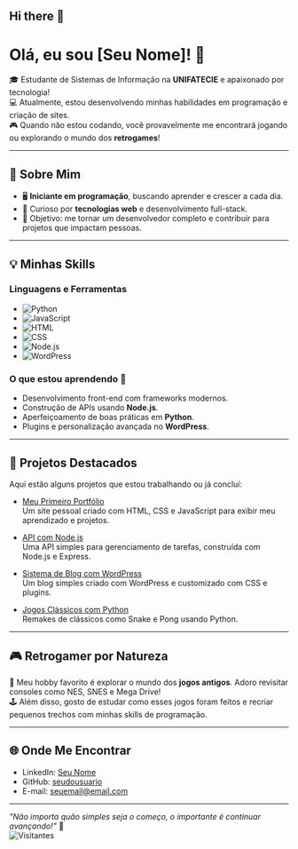 ## Hi there 👋

<!--
**alacenonato/alacenonato** is a ✨ _special_ ✨ repository because its `README.md` (this file) appears on your GitHub profile.

Here are some ideas to get you started:

- 🔭 I’m currently working on ...
- 🌱 I’m currently learning ...
- 👯 I’m looking to collaborate on ...
- 🤔 I’m looking for help with ...
- 💬 Ask me about ...
- 📫 How to reach me: ...
- 😄 Pronouns: ...
- ⚡ Fun fact: ...
-->

# Olá, eu sou [Seu Nome]! 👾

🎓 Estudante de Sistemas de Informação na **UNIFATECIE** e apaixonado por tecnologia!  
💻 Atualmente, estou desenvolvendo minhas habilidades em programação e criação de sites.  
🎮 Quando não estou codando, você provavelmente me encontrará jogando ou explorando o mundo dos **retrogames**!  

---

## 🌟 Sobre Mim  
- 🖥️ **Iniciante em programação**, buscando aprender e crescer a cada dia.  
- 🧠 Curioso por **tecnologias web** e desenvolvimento full-stack.  
- 🎯 Objetivo: me tornar um desenvolvedor completo e contribuir para projetos que impactam pessoas.  

---

## 💡 Minhas Skills  
### Linguagens e Ferramentas  
- ![Python](https://img.shields.io/badge/-Python-3776AB?logo=python&logoColor=white)  
- ![JavaScript](https://img.shields.io/badge/-JavaScript-F7DF1E?logo=javascript&logoColor=black)  
- ![HTML](https://img.shields.io/badge/-HTML-E34F26?logo=html5&logoColor=white)  
- ![CSS](https://img.shields.io/badge/-CSS-1572B6?logo=css3&logoColor=white)  
- ![Node.js](https://img.shields.io/badge/-Node.js-339933?logo=node.js&logoColor=white)  
- ![WordPress](https://img.shields.io/badge/-WordPress-21759B?logo=wordpress&logoColor=white)  

### O que estou aprendendo 🚀  
- Desenvolvimento front-end com frameworks modernos.  
- Construção de APIs usando **Node.js**.  
- Aperfeiçoamento de boas práticas em **Python**.  
- Plugins e personalização avançada no **WordPress**.  

---

## 🚀 Projetos Destacados  
Aqui estão alguns projetos que estou trabalhando ou já concluí:  

- [Meu Primeiro Portfólio](https://github.com/seudousuario/meu-portfolio)  
  Um site pessoal criado com HTML, CSS e JavaScript para exibir meu aprendizado e projetos.

- [API com Node.js](https://github.com/seudousuario/minha-api-nodejs)  
  Uma API simples para gerenciamento de tarefas, construída com Node.js e Express.

- [Sistema de Blog com WordPress](https://github.com/seudousuario/blog-wordpress)  
  Um blog simples criado com WordPress e customizado com CSS e plugins.  

- [Jogos Clássicos com Python](https://github.com/seudousuario/jogos-classicos-python)  
  Remakes de clássicos como Snake e Pong usando Python.

---

## 🎮 Retrogamer por Natureza  
🎲 Meu hobby favorito é explorar o mundo dos **jogos antigos**. Adoro revisitar consoles como NES, SNES e Mega Drive!  
🕹️ Além disso, gosto de estudar como esses jogos foram feitos e recriar pequenos trechos com minhas skills de programação.  

---

## 🌐 Onde Me Encontrar  
- LinkedIn: [Seu Nome](https://www.linkedin.com/in/seu-nome)  
- GitHub: [seudousuario](https://github.com/seudousuario)  
- E-mail: [seuemail@email.com](mailto:seuemail@email.com)  

---

*"Não importa quão simples seja o começo, o importante é continuar avançando!"* 🚀  
![Visitantes](https://visitor-badge.glitch.me/badge?page_id=seudousuario.perfil)
